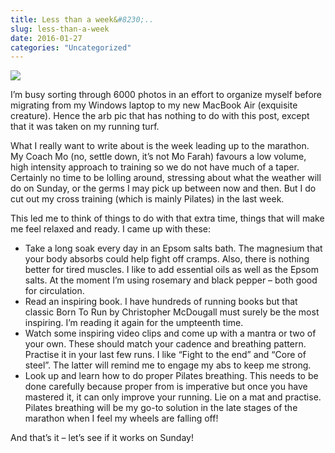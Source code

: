 ```yaml
---
title: Less than a week&#8230;..
slug: less-than-a-week
date: 2016-01-27
categories: "Uncategorized"
---
```


<p><img src="http://res.cloudinary.com/dy6grlu8z/image/upload/v1558841990/rwowgg9oqu8igg2tqcij.jpg"/></p>
<p>I’m busy sorting through 6000 photos in an effort to organize myself before migrating from my Windows laptop to my new MacBook Air (exquisite creature). Hence the arb pic that has nothing to do with this post, except that it was taken on my running turf.</p>
<p>What I really want to write about is the week leading up to the marathon.  My Coach Mo (no, settle down, it’s not Mo Farah) favours a low volume, high intensity approach to training so we do not have much of a taper. Certainly no time to be lolling around, stressing about what the weather will do on Sunday, or the germs I may pick up between now and then. But I do cut out my cross training (which is mainly Pilates) in the last week.</p>
<p>This led me to think of things to do with that extra time, things that will make me feel relaxed and ready. I came up with these:</p>
<ul>
<li>Take a long soak every day in an Epsom salts bath. The magnesium that your body absorbs could help fight off cramps. Also, there is nothing better for tired muscles. I like to add essential oils as well as the Epsom salts. At the moment I’m using rosemary and black pepper – both good for circulation.</li>
<li>Read an inspiring book. I have hundreds of running books but that classic Born To Run by Christopher McDougall must surely be the most inspiring. I’m reading it again for the umpteenth time.</li>
<li>Watch some inspiring video clips and come up with a mantra or two of your own. These should match your cadence and breathing pattern. Practise it in your last few runs. I like “Fight to the end” and “Core of steel”. The latter will remind me to engage my abs to keep me strong.</li>
<li>Look up and learn how to do proper Pilates breathing. This needs to be done carefully because proper from is imperative but once you have mastered it, it can only improve your running. Lie on a mat and practise. Pilates breathing will be my go-to solution in the late stages of the marathon when I feel my wheels are falling off!</li>
</ul>
<p>And that’s it – let’s see if it works on Sunday!</p>







